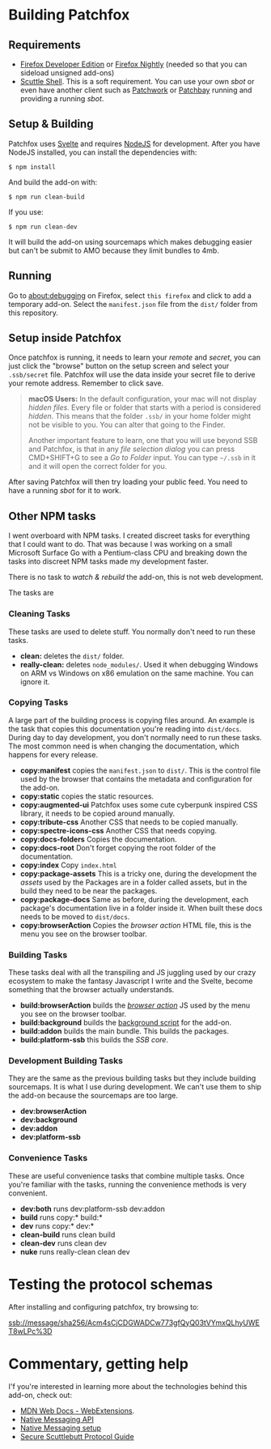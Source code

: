 # Building Patchfox

## Requirements

* [Firefox Developer Edition](https://www.mozilla.org/en-US/firefox/developer/) or [Firefox Nightly](https://www.mozilla.org/en-US/firefox/nightly/) (needed so that you can sideload unsigned add-ons)
* [Scuttle Shell](https://github.com/ssbc/scuttle-shell). This is a soft requirement. You can use your own _sbot_ or even have another client such as [Patchwork](http://github.com/ssbc/patchwork) or [Patchbay](http://github.com/ssbc/patchbay) running and providing a running _sbot_. 


## Setup & Building

Patchfox uses [Svelte](https://svelte.technology) and requires [NodeJS](https://nodejs.org) for development. After you have NodeJS installed, you can install the dependencies with:

```
$ npm install
```

And build the add-on with:

```
$ npm run clean-build
```

If you use:

```
$ npm run clean-dev
```

It will build the add-on using sourcemaps which makes debugging easier but can't be submit to AMO because they limit bundles to 4mb.

## Running

Go to [about:debugging](about:debugging) on Firefox, select `this firefox` and click to add a temporary add-on. Select the `manifest.json` file from the `dist/` folder from this repository.

## Setup inside Patchfox

Once patchfox is running, it needs to learn your _remote_ and _secret_, you can just click the "browse" button on the setup screen and select your `.ssb/secret` file. Patchfox will use the data inside your secret file to derive your remote address. Remember to click save. 

> **macOS Users:** In the default configuration, your mac will not display _hidden files_. Every file or folder that starts with a period is considered _hidden_. This means that the folder `.ssb/` in your home folder might not be visible to you. You can alter that going to the Finder. 
>
> Another important feature to learn, one that you will use beyond SSB and Patchfox, is that in any _file selection dialog_ you can press CMD+SHIFT+G to see a _Go to Folder_ input. You can type `~/.ssb` in it and it will open the correct folder for you.

After saving Patchfox will then try loading your public feed. You need to have a running _sbot_ for it to work.

## Other NPM tasks

I went overboard with NPM tasks. I created discreet tasks for everything that I could want to do. That was because I was working on a small Microsoft Surface Go with a Pentium-class CPU and breaking down the tasks into discreet NPM tasks made my development faster.

There is no task to _watch & rebuild_ the add-on, this is not web development. 

The tasks are

### Cleaning Tasks
These tasks are used to delete stuff. You normally don't need to run these tasks.

* **clean:** deletes the `dist/` folder.
* **really-clean:** deletes `node_modules/`. Used it when debugging Windows on ARM vs Windows on x86 emulation on the same machine. You can ignore it.

### Copying Tasks
A large part of the building process is copying files around. An example is the task that copies this documentation you're reading into `dist/docs`. During day to day development, you don't normally need to run these tasks. The most common need is when changing the documentation, which happens for every release.

* **copy:manifest** copies the `manifest.json` to `dist/`. This is the control file used by the browser that contains the metadata and configuration for the add-on.
* **copy:static** copies the static resources.
* **copy:augmented-ui** Patchfox uses some cute cyberpunk inspired CSS library, it needs to be copied around manually.
* **copy:tribute-css** Another CSS that needs to be copied manually.
* **copy:spectre-icons-css** Another CSS that needs copying.
* **copy:docs-folders** Copies the documentation.
* **copy:docs-root** Don't forget copying the root folder of the documentation.
* **copy:index** Copy `index.html`
* **copy:package-assets** This is a tricky one, during the development the _assets_ used by the Packages are in a folder called assets, but in the build they need to be near the packages.
* **copy:package-docs** Same as before, during the development, each package's documentation live in a folder inside it. When built these docs needs to be moved to `dist/docs`.
* **copy:browserAction** Copies the _browser action_ HTML file, this is the menu you see on the browser toolbar.

### Building Tasks
These tasks deal with all the transpiling and JS juggling used by our crazy ecosystem to make the fantasy Javascript I write and the Svelte, become something that the browser actually understands.

* **build:browserAction** builds the [_browser action_](https://developer.mozilla.org/en-US/docs/Mozilla/Add-ons/WebExtensions/manifest.json/browser_action) JS used by the menu you see on the browser toolbar.
* **build:background** builds the [background script](https://developer.mozilla.org/en-US/docs/Mozilla/Add-ons/WebExtensions/manifest.json/background) for the add-on.
* **build:addon** builds the main bundle. This builds the packages.
* **build:platform-ssb** this builds the _SSB core_.

### Development Building Tasks
They are the same as the previous building tasks but they include building sourcemaps. It is what I use during development. We can't use them to ship the add-on because the sourcemaps are too large.

* **dev:browserAction**
* **dev:background**
* **dev:addon**
* **dev:platform-ssb**

### Convenience Tasks
These are useful convenience tasks that combine multiple tasks. Once you're familiar with the tasks, running the convenience methods is very convenient.

* **dev:both** runs dev:platform-ssb dev:addon
* **build** runs copy:* build:*
* **dev** runs copy:* dev:*
* **clean-build** runs clean build
* **clean-dev** runs clean dev
* **nuke** runs really-clean clean dev

# Testing the protocol schemas

After installing and configuring patchfox, try browsing to:

[ssb://message/sha256/Acm4sCjCDGWADCw773gfQyQ03tVYmxQLhyUWET8wLPc%3D](ssb://message/sha256/Acm4sCjCDGWADCw773gfQyQ03tVYmxQLhyUWET8wLPc%3D)

# Commentary, getting help

I'f you're interested in learning more about the technologies behind this add-on, check out:

* [MDN Web Docs - WebExtensions](https://developer.mozilla.org/en-US/Add-ons/WebExtensions/).
* [Native Messaging API](https://developer.mozilla.org/en-US/Add-ons/WebExtensions/Native_messaging)
* [Native Messaging setup](https://developer.mozilla.org/en-US/Add-ons/WebExtensions/Native_messaging#Setup)
* [Secure Scuttlebutt Protocol Guide](https://ssbc.github.io/scuttlebutt-protocol-guide/)
